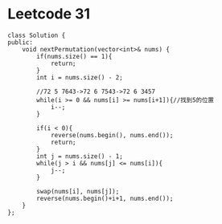# Leetcode 31
    class Solution {
    public:
        void nextPermutation(vector<int>& nums) {
            if(nums.size() == 1){
                return;
            }
            int i = nums.size() - 2;

            //72 5 7643->72 6 7543->72 6 3457
            while(i >= 0 && nums[i] >= nums[i+1]){//找到5的位置
                i--;
            }

            if(i < 0){
                reverse(nums.begin(), nums.end());
                return;
            }
            int j = nums.size() - 1;
            while(j > i && nums[j] <= nums[i]){
                j--;
            }

            swap(nums[i], nums[j]);
            reverse(nums.begin()+i+1, nums.end());
        }
    };
